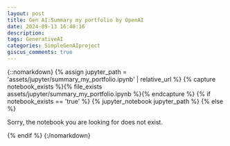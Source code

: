 ```yaml
---
layout: post
title: Gen AI:Summary my portfolio by OpenAI
date: 2024-09-13 16:40:16
description: 
tags: GenerativeAI
categories: SimpleGenAIproject
giscus_comments: true
---
```




{::nomarkdown}
{% assign jupyter_path = 'assets/jupyter/summary_my_portfolio.ipynb' | relative_url %}
{% capture notebook_exists %}{% file_exists assets/jupyter/summary_my_portfolio.ipynb %}{% endcapture %}
{% if notebook_exists == 'true' %}
  {% jupyter_notebook jupyter_path %}
{% else %}
  <p>Sorry, the notebook you are looking for does not exist.</p>
{% endif %}
{:/nomarkdown}